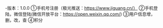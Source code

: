-版本：1.0.0
①手机号注册（极光推送：https://www.jiguang.cn/）
②手机登陆，微信登陆(微信开放平台：https://open.weixin.qq.com/)
③用户信息增，删，改，查
④积分
